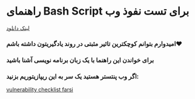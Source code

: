 # راهنمای Bash Script برای تست نفوذ وب

[لینک دانلود](https://raw.githubusercontent.com/Galaxy-sc/bash-for-web-penetration-testing/main/bash-for-web-penetration-testing.pdf)

### امیدوارم بتوانم کوچکترین تاثیر مثبتی در روند یادگیریتون داشته باشم❤️

### برای خواندن این راهنما با یک زبان برنامه نویسی آشنا باشید

### اگر وب پنتستر هستید یک سر به این ریپازیتوریم بزنید:
[vulnerability checklist farsi](https://github.com/galaxy-sc/vulnerability-Checklist-farsi)
